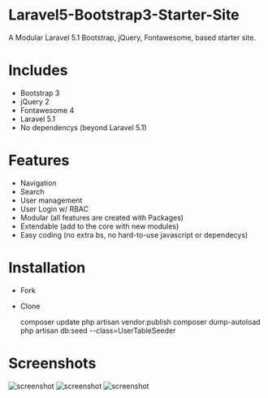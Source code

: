 # Laravel5-Bootstrap3-Starter-Site
A Modular Laravel 5.1 Bootstrap, jQuery, Fontawesome, based starter site.

# Includes
* Bootstrap 3
* jQuery 2
* Fontawesome 4
* Laravel 5.1
* No dependencys (beyond Laravel 5.1)

# Features
* Navigation
* Search 
* User management
* User Login w/ RBAC
* Modular (all features are created with Packages)
* Extendable (add to the core with new modules)
* Easy coding (no extra bs, no hard-to-use javascript or dependecys)

# Installation
* Fork
* Clone

    composer update
    php artisan vendor:publish 
    composer dump-autoload
    php artisan db:seed --class=UserTableSeeder


# Screenshots
![screenshot](http://i.imgur.com/ro8D43t.png)
![screenshot](http://i.imgur.com/b8zPe99.png)
![screenshot](http://i.imgur.com/loBHtra.png)
